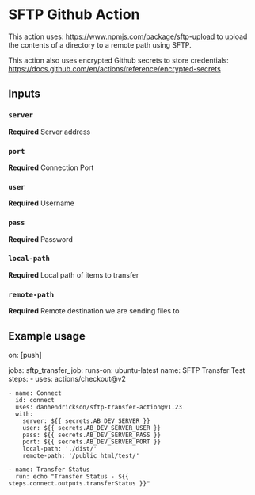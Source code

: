 # SFTP Github Action

This action uses: https://www.npmjs.com/package/sftp-upload to upload the contents of a directory to a remote path using SFTP.

This action also uses encrypted Github secrets to store credentials: https://docs.github.com/en/actions/reference/encrypted-secrets

## Inputs

### `server`

**Required** Server address

### `port`

**Required** Connection Port

### `user`

**Required** Username

### `pass`

**Required** Password

### `local-path`

**Required** Local path of items to transfer

### `remote-path`

**Required** Remote destination we are sending files to

## Example usage

on: [push]

jobs:
  sftp_transfer_job:
    runs-on: ubuntu-latest
    name: SFTP Transfer Test
    steps:
    - uses: actions/checkout@v2
   
    - name: Connect
      id: connect
      uses: danhendrickson/sftp-transfer-action@v1.23
      with:
        server: ${{ secrets.AB_DEV_SERVER }}
        user: ${{ secrets.AB_DEV_SERVER_USER }}
        pass: ${{ secrets.AB_DEV_SERVER_PASS }}
        port: ${{ secrets.AB_DEV_SERVER_PORT }}
        local-path: './dist/'
        remote-path: '/public_html/test/'

    - name: Transfer Status
      run: echo "Transfer Status - ${{ steps.connect.outputs.transferStatus }}"
